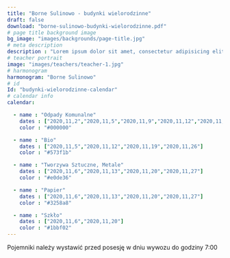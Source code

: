 ```yaml
---
title: "Borne Sulinowo - budynki wielorodzinne"
draft: false
download: "borne-sulinowo-budynki-wielorodzinne.pdf"
# page title background image
bg_image: "images/backgrounds/page-title.jpg"
# meta description
description : "Lorem ipsum dolor sit amet, consectetur adipisicing elit, sed do eiusmod tempor incididunt ut labore. dolore magna aliqua. Ut enim ad minim veniam, quis nostrud."
# teacher portrait
image: "images/teachers/teacher-1.jpg"
# harmonogram
harmonogram: "Borne Sulinowo"
# id
Id: "budynki-wielorodzinne-calendar"
# calendar info
calendar:

  - name : "Odpady Komunalne"
    dates : ["2020,11,2","2020,11,5","2020,11,9","2020,11,12","2020,11,16","2020,11,19","2020,11,23","2020,11,26", "2020,11,30"]
    color : "#000000"

  - name : "Bio"
    dates : ["2020,11,5","2020,11,12","2020,11,19","2020,11,26"]
    color : "#573f1b"

  - name : "Tworzywa Sztuczne, Metale"
    dates : ["2020,11,6","2020,11,13","2020,11,20","2020,11,27"]
    color : "#e0de36"

  - name : "Papier"
    dates : ["2020,11,6","2020,11,13","2020,11,20","2020,11,27"]
    color : "#3258a8"

  - name : "Szkło"
    dates : ["2020,11,6","2020,11,20"]
    color : "#1bbf02"
---
```


Pojemniki należy wystawić przed posesję w dniu wywozu do godziny 7:00
